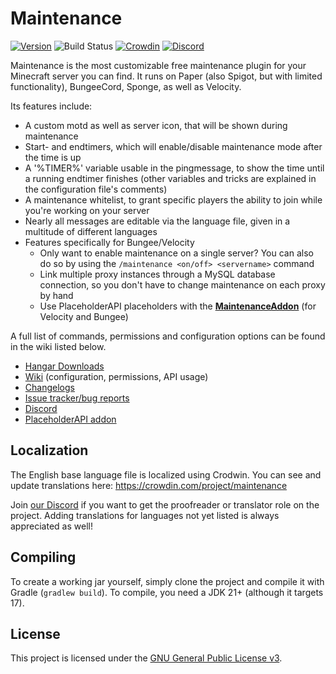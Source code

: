 # Maintenance
[![Version](https://img.shields.io/github/release/kennytv/Maintenance.svg)](https://github.com/kennytv/Maintenance/releases)
![Build Status](https://github.com/kennytv/Maintenance/workflows/Build/badge.svg)
[![Crowdin](https://badges.crowdin.net/maintenance/localized.svg)](https://crowdin.com/project/maintenance)
[![Discord](https://img.shields.io/discord/489135856284729384.svg?label=Discord&logo=discord&logoColor=fff)](https://discord.gg/vGCUzHq)

Maintenance is the most customizable free maintenance plugin for your Minecraft server you can find. It runs on Paper (also Spigot, but with limited functionality), BungeeCord, Sponge, as well as Velocity.

Its features include:
* A custom motd as well as server icon, that will be shown during maintenance
* Start- and endtimers, which will enable/disable maintenance mode after the time is up
* A '%TIMER%' variable usable in the pingmessage, to show the time until a running endtimer finishes (other variables and tricks are explained in the configuration file's comments)
* A maintenance whitelist, to grant specific players the ability to join while you're working on your server
* Nearly all messages are editable via the language file, given in a multitude of different languages
* Features specifically for Bungee/Velocity
  * Only want to enable maintenance on a single server? You can also do so by using the `/maintenance <on/off> <servername>` command
  * Link multiple proxy instances through a MySQL database connection, so you don't have to change maintenance on each proxy by hand
  * Use PlaceholderAPI placeholders with the [**MaintenanceAddon**](https://hangar.papermc.io/kennytv/MaintenanceAddon) (for Velocity and Bungee)

A full list of commands, permissions and configuration options can be found in the wiki listed below.
* [Hangar Downloads](https://hangar.papermc.io/kennytv/Maintenance)
* [Wiki](https://github.com/kennytv/Maintenance/wiki) (configuration, permissions, API usage)
* [Changelogs](https://github.com/kennytv/Maintenance/blob/master/.github/CHANGELOG.md)
* [Issue tracker/bug reports](https://github.com/kennytv/Maintenance/issues)
* [Discord](https://discord.gg/vGCUzHq)
* [PlaceholderAPI addon](https://hangar.papermc.io/kennytv/MaintenanceAddon)


## Localization
The English base language file is localized using Crodwin. You can see and update translations here: https://crowdin.com/project/maintenance

Join [our Discord](https://discord.gg/vGCUzHq) if you want to get the proofreader or translator role on the project.
Adding translations for languages not yet listed is always appreciated as well!

## Compiling
To create a working jar yourself, simply clone the project and compile it with Gradle (`gradlew build`). To compile, you need a JDK 21+ (although it targets 17).

## License
This project is licensed under the [GNU General Public License v3](LICENSE.txt).
